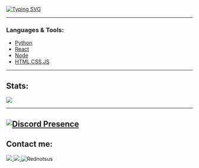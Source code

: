 [![Typing SVG](https://readme-typing-svg.herokuapp.com?font=Fira+Code&pause=1000&color=759BC5&background=FFFFFF00&center=true&vCenter=true&width=435&lines=Hey%2C+Im+Rednotsus;Developer+of+55gms;Discord+bot+developer)](https://git.io/typing-svg)

---

### **Languages & Tools:**

- [Python](https://www.python.org/)
- [React](https://reactjs.org/)
- [Node](https://nodejs.org/)
- [HTML,CSS,JS](https://nodejs.org/)

---

## **Stats:**

<!-- <img src="https://github-readme-stats.vercel.app/api/top-langs?username=DuroCodes&show_icons=true&theme=dracula&locale=en&layout=compact"> -->
<img src="https://github-profile-trophy.vercel.app/?username=ChipLitFire&no-frame=false&theme=dracula&column=4&row=1">

---
[![Discord Presence](https://lanyard.cnrad.dev/api/1200926326018805860)](https://discord.com/users/1200926326018805860)
---
## Contact me:<br>
<a href="https://www.youtube.com/channel/">
  <img src="https://img.shields.io/badge/YouTube-100000?logo=youtube&style=social">
</a>
<a href="https://discord.com/users/1200926326018805860">
    <img src="https://img.shields.io/badge/Discord-100000?logo=discord&style=social">
</a>
<img src="https://komarev.com/ghpvc/?username=ChipLitFire&label=Views&color=0e75b6&style=flat" alt="Rednotsus">
